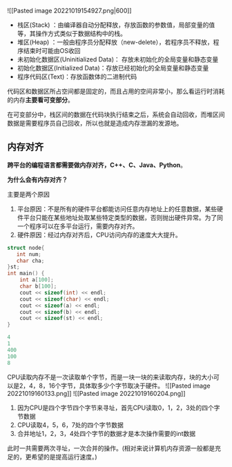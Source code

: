 ![[Pasted image 20221019154927.png|600]]
-   栈区(Stack) ：由编译器自动分配释放，存放函数的参数值，局部变量的值等，其操作方式类似于数据结构中的栈。
-   堆区(Heap) ：一般由程序员分配释放（new-delete），若程序员不释放，程序结束时可能由OS收回
-   未初始化数据区(Uninitialized Data)： 存放未初始化的全局变量和静态变量
-   初始化数据区(Initialized Data)：存放已经初始化的全局变量和静态变量
-   程序代码区(Text)：存放函数体的二进制代码

代码区和数据区所占空间都是固定的，而且占用的空间非常小，那么看运行时消耗的内存**主要看可变部分**。

在可变部分中，栈区间的数据在代码块执行结束之后，系统会自动回收，而堆区间数据是需要程序员自己回收，所以也就是造成内存泄漏的发源地。

## 内存对齐
**跨平台的编程语言都需要做内存对齐，C++、C、Java、Python**。

**为什么会有内存对齐？**

主要是两个原因

1. 平台原因：不是所有的硬件平台都能访问任意内存地址上的任意数据，某些硬件平台只能在某些地址处取某些特定类型的数据，否则抛出硬件异常。为了同一个程序可以在多平台运行，需要内存对齐。  
2.  硬件原因：经过内存对齐后，CPU访问内存的速度大大提升。
~~~ C++
struct node{
   int num;
   char cha;
}st;
int main() {
    int a[100];
    char b[100];
    cout << sizeof(int) << endl;
    cout << sizeof(char) << endl;
    cout << sizeof(a) << endl;
    cout << sizeof(b) << endl;
    cout << sizeof(st) << endl;
}
~~~
``` c++
4
1
400
100
8
```
CPU读取内存不是一次读取单个字节，而是一块一块的来读取内存，块的大小可以是2，4，8，16个字节，具体取多少个字节取决于硬件。
![[Pasted image 20221019160133.png]]
![[Pasted image 20221019160204.png]]
1.  因为CPU是四个字节四个字节来寻址，首先CPU读取0，1，2，3处的四个字节数据
2.  CPU读取4，5，6，7处的四个字节数据
3.  合并地址1，2，3，4处四个字节的数据才是本次操作需要的int数据

此时一共需要两次寻址，一次合并的操作。(相对来说计算机内存资源一般都是充足的，更希望的是提高运行速度。)